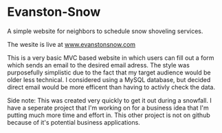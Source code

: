 # Evanston-Snow
A simple website for neighbors to schedule snow shoveling services.

The wesite is live at www.evanstonsnow.com

This is a very basic MVC based website in which users can fill out a form which sends an email to the desired email adress.
The style was purposefully simplistic due to the fact that my target audience would be older less technical. 
I considered using a MySQL database, but decided direct email would be more efficent than having to activly check the data.

Side note:
  This was created very quickly to get it out during a snowfall. 
  I have a seperate project that I'm working on for a business idea that I'm putting much more time and effort in.
  This other project is not on github because of it's potential business applications.
